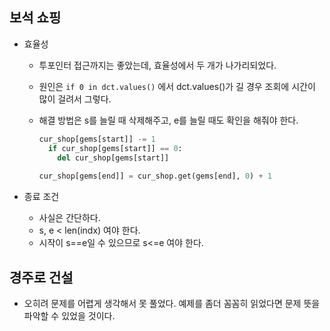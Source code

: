 ## 보석 쇼핑

- 효율성

  - 투포인터 접근까지는 좋았는데, 효율성에서 두 개가 나가리되었다.

  - 원인은 `if 0 in dct.values()` 에서 dct.values()가 길 경우 조회에 시간이 많이 걸려서 그렇다.

  - 해결 방법은 s를 늘릴 때 삭제해주고, e를 늘릴 때도 확인을 해줘야 한다.

    ```python
    cur_shop[gems[start]] -= 1
      if cur_shop[gems[start]] == 0:
      	del cur_shop[gems[start]]
      	
    cur_shop[gems[end]] = cur_shop.get(gems[end], 0) + 1
    ```

    

- 종료 조건
  - 사실은 간단하다. 
  - s, e < len(indx) 여야 한다.
  - 시작이 s==e일 수 있으므로 s<=e 여야 한다.



## 경주로 건설

- 오히려 문제를 어렵게 생각해서 못 풀었다. 예제를 좀더 꼼꼼히 읽었다면 문제 뜻을 파악할 수 있었을 것이다.